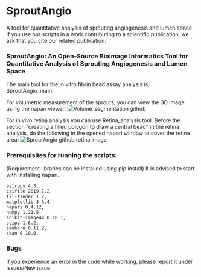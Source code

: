 # SproutAngio
A tool for quantitative analysis of sprouting angiogenesis and lumen space.
If you use our scripts in a work contributing to a scientific publication, we ask that you cite our related publication:
### SproutAngio: An Open-Source Bioimage Informatics Tool for Quantitative Analysis of Sprouting Angiogenesis and Lumen Space

The main tool for the in vitro fibrin bead assay analysis is: SproutAngio_main.

For volumetric measurement of the sprouts, you can view the 3D image using the napari viewer:
![Volume_segmentation github](https://user-images.githubusercontent.com/65368053/196514175-f43d1f0e-4d91-4799-8da6-ffa87d2bbabe.png)

For in vivo retina analysis you can use Retina_analysis tool. Before the section "creating a filled polygon to draw a central bead" in the retina analysis, do the following in the opened napari window to cover the retina area:
![SproutAngio github retina image](https://user-images.githubusercontent.com/65368053/196512628-3a50c525-9d02-4e7e-800e-6da2202ee8c0.png)

### Prerequisites for running the scripts: 
(Requirement libraries can be installed using pip install)
It is advised to start with installing napari.
```
astropy 4.3, 
czifile 2019.7.2, 
fil-finder 1.7, 
matplotlib 3.3.4, 
napari 0.4.12, 
numpy 1.21.5, 
scikit-image44 0.18.1, 
scipy 1.6.2, 
seaborn 0.11.2, 
skan 0.10.0. 
```
### Bugs
If you experience an error in the code while working, please report it under Issues/New issue
